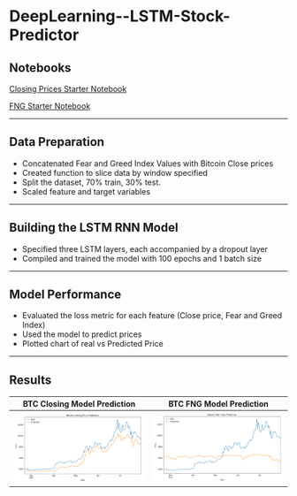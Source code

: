 # DeepLearning--LSTM-Stock-Predictor


## Notebooks
[Closing Prices Starter Notebook](Code/lstm_stock_predictor_closing.ipynb)

[FNG Starter Notebook](Code/lstm_stock_predictor_fng.ipynb)

---

## Data Preparation
* Concatenated Fear and Greed Index Values with Bitcoin Close prices
* Created function to slice data by window specified
* Split the dataset, 70% train, 30% test.
* Scaled feature and target variables

---

## Building the LSTM RNN Model
* Specified three LSTM layers, each accompanied by a dropout layer
* Compiled and trained the model with 100 epochs and 1 batch size

---

## Model Performance
* Evaluated the loss metric for each feature (Close price, Fear and Greed Index)
* Used the model to predict prices
* Plotted chart of real vs Predicted Price

---

## Results
BTC Closing Model Prediction             |  BTC FNG Model Prediction
:-------------------------:|:-------------------------:
![BTC-Sentiment](Images/BTC-closing-price-prediction.png)   |  ![ETH-Sentiment](Images/BTC-fng-price-prediction.png)
